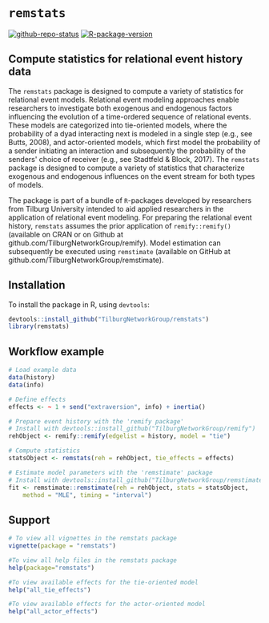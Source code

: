 # `remstats`

[![github-repo-status](https://www.repostatus.org/badges/latest/active.svg)](https://www.repostatus.org/#active)
[![R-package-version](https://img.shields.io/github/r-package/v/TilburgNetworkGroup/remstats)](https://www.github.com/TilburgNetworkGroup/remstats)

## Compute statistics for relational event history data
The `remstats` package is designed to compute a variety of statistics for relational event models. Relational event modeling approaches enable researchers to investigate both exogenous and endogenous factors influencing the evolution of a time-ordered sequence of relational events. These models are categorized into tie-oriented models, where the probability of a dyad interacting next is modeled in a single step (e.g., see Butts, 2008), and actor-oriented models, which first model the probability of a sender initiating an interaction and subsequently the probability of the senders' choice of receiver (e.g., see Stadtfeld & Block, 2017). The `remstats` package is designed to compute a variety of statistics that characterize exogenous and endogenous influences on the event stream for both types of models.

The package is part of a bundle of `R`-packages developed by researchers from Tilburg University intended to aid applied researchers in the application of relational event modeling. For preparing the relational event history, `remstats` assumes the prior application of `remify::remify()` (available on CRAN or on Github at github.com/TilburgNetworkGroup/remify). Model estimation can subsequently be executed using `remstimate` (available on GitHub at github.com/TilburgNetworkGroup/remstimate).

## Installation
To install the package in R, using `devtools`: 
```r
devtools::install_github("TilburgNetworkGroup/remstats")
library(remstats)
```

## Workflow example 
```r
# Load example data
data(history)
data(info)

# Define effects
effects <- ~ 1 + send("extraversion", info) + inertia()

# Prepare event history with the 'remify package' 
# Install with devtools::install_github("TilburgNetworkGroup/remify")
rehObject <- remify::remify(edgelist = history, model = "tie")

# Compute statistics
statsObject <- remstats(reh = rehObject, tie_effects = effects)

# Estimate model parameters with the 'remstimate' package
# Install with devtools::install_github("TilburgNetworkGroup/remstimate")
fit <- remstimate::remstimate(reh = rehObject, stats = statsObject,
    method = "MLE", timing = "interval")
```

## Support 
```r
# To view all vignettes in the remstats package
vignette(package = "remstats")

#To view all help files in the remstats package
help(package="remstats")

#To view available effects for the tie-oriented model
help("all_tie_effects")

#To view available effects for the actor-oriented model
help("all_actor_effects")
```